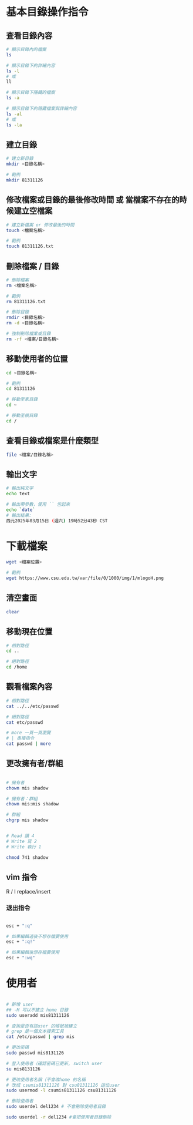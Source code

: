 # 基本目錄操作指令

## 查看目錄內容
```bash
# 顯示目錄內的檔案
ls

# 顯示目錄下的詳細內容
ls -l
# 或
ll

# 顯示目錄下隱藏的檔案
ls -a

# 顯示目錄下的隱藏檔案與詳細內容
ls -al
# 或
ls -la
```

## 建立目錄
```bash
# 建立新目錄
mkdir <目錄名稱>

# 範例
mkdir 81311126
```

## 修改檔案或目錄的最後修改時間 或 當檔案不存在的時候建立空檔案
```bash
# 建立新檔案 or 修改最後的時間
touch <檔案名稱>

# 範例
touch 81311126.txt
```

## 刪除檔案 / 目錄
```bash
# 刪除檔案
rm <檔案名稱>

# 範例
rm 81311126.txt

# 刪除目錄
rmdir <目錄名稱>
rm -d <目錄名稱>

# 強制刪除檔案或目錄
rm -rf <檔案/目錄名稱>

```

## 移動使用者的位置
```bash
cd <目錄名稱>

# 範例
cd 81311126

# 移動至家目錄
cd ~

# 移動至根目錄
cd /

```

## 查看目錄或檔案是什麼類型
```bash
file <檔案/目錄名稱>

```

## 輸出文字
```bash
# 輸出純文字
echo text

# 輸出帶參數，使用 `` 包起來
echo `date`
# 輸出結果:
西元2025年03月15日 (週六) 19時52分43秒 CST

```

# 下載檔案
```bash
wget <檔案位置>

# 範例
wget https://www.csu.edu.tw/var/file/0/1000/img/1/mlogoH.png

```

## 清空畫面
```bash
clear
```

## 移動現在位置
```bash
# 相對路徑
cd ..

# 絕對路徑
cd /home
```

## 觀看檔案內容
```bash
# 相對路徑
cat ../../etc/passwd

# 絕對路徑
cat etc/passwd

# more 一頁一頁瀏覽
# | 串接指令
cat passwd | more
```


## 更改擁有者/群組
```bash

# 擁有者
chown mis shadow

# 擁有者：群組
chown mis:mis shadow

# 群組
chgrp mis shadow

```


```bash

# Read 讀 4
# Write 寫 2
# Write 執行 1

chmod 741 shadow

```

## vim 指令

R / I replace/insert

### 退出指令
```bash

esc + ":q"

# 如果編輯過後不想存檔要使用
esc + ":q!"

# 如果編輯後想存檔要使用
esc + ":wq"


```

# 使用者
```bash

# 新增 user
## -M 可以不建立 home 目錄
sudo useradd mis81311126

# 查詢是否有該user 的帳號被建立
# grep 是一個文本搜索工具
cat /etc/passwd | grep mis

# 更改密碼
sudo passwd mis8131126

# 登入使用者（確認密碼已更新, switch user
su mis8131126

# 更改使用者名稱（不會改home 的名稱
# 改成 csumis81311126 對 csu81311126 這位user
sudo usermod -l csumis81311126 csu81311126

# 刪除使用者
sudo userdel del1234 # 不會刪除使用者目錄

sudo userdel -r del1234 #會把使用者目錄刪除
```
